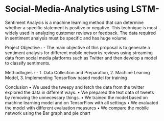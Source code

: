 # Social-Media-Analytics using LSTM-
Sentiment Analysis is a machine learning method that can determine whether a specific statement is positive or negative. This technique is most widely used in analyzing customer reviews or feedback. The data required in sentiment analysis must be specific and has huge volume.

Project Objective : - The main objective of this proposal is to generate a sentiment analysis for different mobile networks reviews using streaming data from social media platforms such as Twitter and then develop a model to classify sentiments.

Methodlogies : - 1. Data Collection and Preparation, 2. Machine Leaning Model, 3. Implementing Tensorflow based model for training 

Conclusion
• We used the tweepy and fetch the data from the twitter explored the data in different ways.
• We prepared the text data of tweets by removing the unnecessary things.
• We trained the model based on machine learning model and on TensorFlow with all settings
• We evaluated the model with different evaluation measures
• We compare the mobile network using the Bar graph and pie chart



